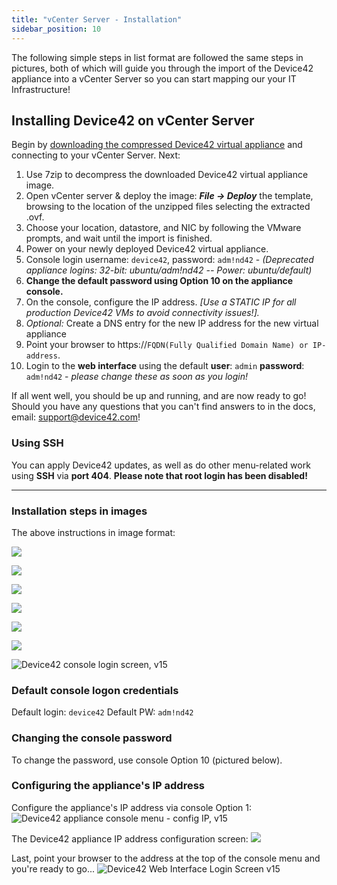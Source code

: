 ```yaml
---
title: "vCenter Server - Installation"
sidebar_position: 10
---
```


The following simple steps in list format are followed the same steps in pictures, both of which will guide you through the import of the Device42 appliance into a vCenter Server so you can start mapping our your IT Infrastructure!

## Installing Device42 on vCenter Server

Begin by [downloading the compressed Device42 virtual appliance](https://device42.com/download) and connecting to your vCenter Server. Next:

1. Use 7zip to decompress the downloaded Device42 virtual appliance image.
2. Open vCenter server & deploy the image: _**File → Deploy**_ the template, browsing to the location of the unzipped files selecting the extracted .ovf.
3. Choose your location, datastore, and NIC by following the VMware prompts, and wait until the import is finished.
4. Power on your newly deployed Device42 virtual appliance.
5. Console login username: `device42`, password: `adm!nd42` - _(Deprecated appliance logins: 32-bit: ubuntu/adm!nd42 -- Power: ubuntu/default)_
6. **Change the default password using Option 10 on the appliance console.**
7. On the console, configure the IP address. _\[Use a STATIC IP for all production Device42 VMs to avoid connectivity issues!\]._
8. _Optional:_ Create a DNS entry for the new IP address for the new virtual appliance
9. Point your browser to https://`FQDN(Fully Qualified Domain Name) or IP-address`.
10. Login to the **web interface** using the default **user**: `admin` **password**: `adm!nd42` - _please change these as soon as you login!_

If all went well, you should be up and running, and are now ready to go! Should you have any questions that you can't find answers to in the docs, email: support@device42.com!

### Using SSH

You can apply Device42 updates, as well as do other menu-related work using **SSH** via **port 404**. **Please note that root login has been disabled!**

* * *

### Installation steps in images

The above instructions in image format:

![](/assets/images/wpid6183-media_1326257039196.png)

![](/assets/images/wpid6184-media_1326257161923.png)

![](/assets/images/wpid6185-media_1326257215753.png)

![](/assets/images/wpid6186-media_1326257260982.png)

![](/assets/images/wpid6187-media_1326257290551.png)

![](/assets/images/wpid6188-media_1326257403442.png)

![Device42 console login screen, v15](/assets/images/d42-console-login-screen-v15.png)

### Default console logon credentials

Default login: `device42` Default PW: `adm!nd42`

### Changing the console password

To change the password, use console Option 10 (pictured below).

### Configuring the appliance's IP address

Configure the appliance's IP address via console Option 1: ![Device42 appliance console menu - config IP, v15](/assets/images/d42-console-menu-config-IP-v15.png)

The Device42 appliance IP address configuration screen: ![](/assets/images/wpid6189-media_1326257599676.png)

Last, point your browser to the address at the top of the console menu and you're ready to go... ![Device42 Web Interface Login Screen v15](/assets/images/d42-web-interface-login-screen-v15.png)
